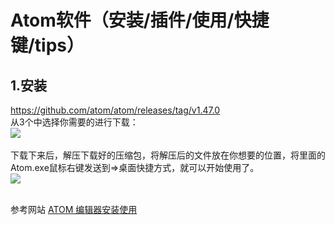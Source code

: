 # Atom软件（安装/插件/使用/快捷键/tips）
## 1.安装
https://github.com/atom/atom/releases/tag/v1.47.0<br>
从3个中选择你需要的进行下载：<br>
![](http://m.qpic.cn/psc?/V120flX00zHgB1/4YNML3SP3kohrZcOJ8e1uiZV5Di0WgQKpTPC7QbgX4ZKOiGuIKTCq3EGOWWGOApp2EaMgNwePA6uJyzP1tOT63zOJUMKvwmroOVEsZOLcnQ!/b&bo=JQNuAgAAAAADF3g!&rf=viewer_4)<br><br>
下载下来后，解压下载好的压缩包，将解压后的文件放在你想要的位置，将里面的Atom.exe鼠标右键发送到=>桌面快捷方式，就可以开始使用了。<br>
![](https://m.qpic.cn/psc?/V120flX00zHgB1/9XwfBMWIaa5Dh0kEemxh*Bfl064ptUbpVjQn7aRJuo7tIkJ7FPpcqfcfbV9xTki16fiKRkIIB7hem4ILZM0Sag!!/b&bo=WAPaAQAAAAADB6I!&rf=viewer_4)<br><br>

参考网站 [ATOM 编辑器安装使用](https://blog.csdn.net/qq_35275056/article/details/82598637)<br>
